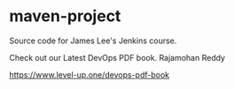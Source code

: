 # maven-project
Source code for James Lee's Jenkins course.

Check out our Latest DevOps PDF book.
Rajamohan Reddy

https://www.level-up.one/devops-pdf-book
